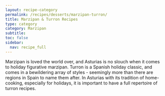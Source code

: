 ```yaml
---
layout: recipe-category
permalink: /recipes/desserts/marzipan-turron/
title: Marzipan & Turron Recipes
type: category
category: Marzipan
subtitle: 
toc: false
sidebar:
  nav: recipe_full
---
```

Marzipan is loved the world over, and Asturias is no slouch when it comes to holiday figurative marzipan. Turron is a Spanish holiday classic, and comes in a bewildering array of styles - seemingly more than there are regions in Spain to name them after. In Asturias with its tradition of home-cooking, especially for holidays, it is important to have a full repertoire of turron recipes.